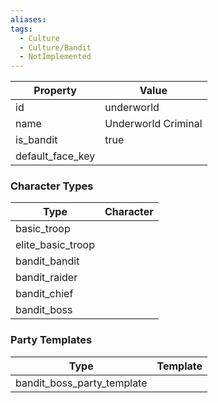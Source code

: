 ```yaml
---
aliases: 
tags:
  - Culture
  - Culture/Bandit
  - NotImplemented
---
```


| Property         | Value               |
| ---------------- | ------------------- |
| id               | underworld          |
| name             | Underworld Criminal |
| is_bandit        | true                |
| default_face_key |                     |

### Character Types
| Type              | Character |
| ----------------- | --------- |
| basic_troop       |           |
| elite_basic_troop |           |
| bandit_bandit     |           |
| bandit_raider     |           |
| bandit_chief      |           |
| bandit_boss       |           |

### Party Templates
| Type                       | Template |
| -------------------------- | -------- |
| bandit_boss_party_template |          |
